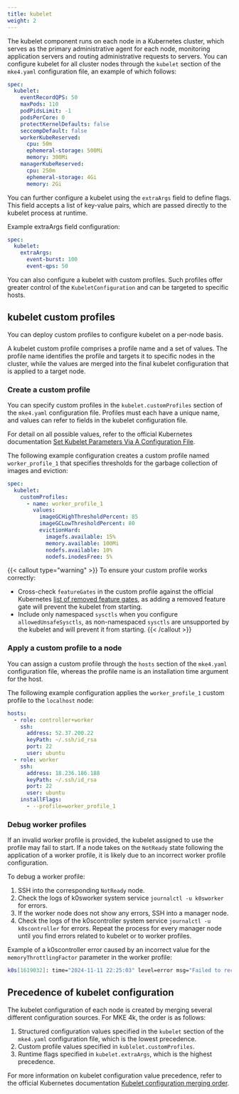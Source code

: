 ```yaml
---
title: kubelet
weight: 2
---
```


The kubelet component runs on each node in a Kubernetes cluster, which serves
as the primary administrative agent for each node, monitoring application
servers and routing administrative requests to servers. You can configure
kubelet for all cluster nodes through the `kubelet` section of the `mke4.yaml` configuration file, an example of which follows:

```yaml
spec:
  kubelet:
    eventRecordQPS: 50
    maxPods: 110
    podPidsLimit: -1
    podsPerCore: 0
    protectKernelDefaults: false
    seccompDefault: false
    workerKubeReserved:
      cpu: 50m
      ephemeral-storage: 500Mi
      memory: 300Mi
    managerKubeReserved:
      cpu: 250m
      ephemeral-storage: 4Gi
      memory: 2Gi
```

You can further configure a kubelet using the `extraArgs` field to define
flags. This field accepts a list of key-value pairs, which are passed directly
to the kubelet process at runtime.

Example extraArgs field configuration:

```yaml
spec:
  kubelet:
    extraArgs:
      event-burst: 100
      event-qps: 50
```

You can also configure a kubelet with custom profiles. Such profiles offer
greater control of the `KubeletConfiguration` and can be targeted to specific
hosts.

## kubelet custom profiles

You can deploy custom profiles to configure kubelet on a per-node basis.

A kubelet custom profile comprises a profile name and a set of values.
The profile name identifies the profile and targets it to specific
nodes in the cluster, while the values are merged into the final kubelet
configuration that is applied to a target node.

### Create a custom profile

You can specify custom profiles in the `kubelet.customProfiles` section of the
`mke4.yaml` configuration file. Profiles must each have a unique name, and
values can refer to fields in the kubelet configuration file.

For detail on all possible values, refer to the official Kubernetes
documentation [Set Kubelet Parameters Via A Configuration
File](https://kubernetes.io/docs/tasks/administer-cluster/kubelet-config-file/).

The following example configuration creates a custom profile named `worker_profile_1`
that specifies thresholds for the garbage collection of images and eviction:

```yaml
spec:
  kubelet:
    customProfiles:
      - name: worker_profile_1
        values:
          imageGCHighThresholdPercent: 85
          imageGCLowThresholdPercent: 80
          evictionHard:
            imagefs.available: 15%
            memory.available: 100Mi
            nodefs.available: 10%
            nodefs.inodesFree: 5%
```

{{< callout type="warning" >}}
To ensure your custom profile works correctly:

- Cross-check `featureGates` in the custom profile against the official
  Kubernetes [list of removed feature gates](https://kubernetes.io/docs/reference/command-line-tools-reference/feature-gates-removed/), as adding a removed feature gate will prevent the kubelet from starting. 
- Include only namespaced `sysctls` when you configure `allowedUnsafeSysctls`, as non-namespaced `sysctls` are unsupported by the kubelet and will prevent
  it from starting.
{{< /callout >}}

### Apply a custom profile to a node

You can assign a custom profile through the `hosts` section of the `mke4.yaml` configuration file, whereas the profile name is an installation time argument
for the host.

The following example configuration applies the `worker_profile_1` custom profile to
the `localhost` node:

```yaml
hosts:
  - role: controller+worker
    ssh:
      address: 52.37.200.22
      keyPath: ~/.ssh/id_rsa
      port: 22
      user: ubuntu
  - role: worker
    ssh:
      address: 18.236.186.188
      keyPath: ~/.ssh/id_rsa
      port: 22
      user: ubuntu
    installFlags:
      - --profile=worker_profile_1
```

### Debug worker profiles

If an invalid worker profile is provided, the kubelet assigned to use the profile may
fail to start. If a node takes on the `NotReady` state following the application of a worker
profile, it is likely due to an incorrect worker profile configuration.

To debug a worker profile:

1. SSH into the corresponding `NotReady` node.
2. Check the logs of k0sworker system service `journalctl -u k0sworker` for errors. 
3. If the worker node does not show any errors, SSH into a manager node.
4. Check the logs of the k0scontroller system service
   `journalctl -u k0scontroller` for errors. Repeat the process for every
   manager node until you find errors related to kubelet or to worker profiles.

Example of a k0scontroller error caused by an incorrect value for the
`memoryThrottlingFactor` parameter in the worker profile:

```bash
k0s[1619032]: time="2024-11-11 22:25:03" level=error msg="Failed to recover from previously failed reconciliation" component=workerconfig.Reconciler error="failed to generate resources for worker configuration: failed to decode worker profile \"worker_profile_1\": error unmarshaling JSON: while decoding JSON: json: cannot unmarshal string into Go struct field KubeletConfiguration.memoryThrottlingFactor of type float64"
```

## Precedence of kubelet configuration

The kubelet configuration of each node is created by merging several different
configuration sources. For MKE 4k, the order is as follows:

1. Structured configuration values specified in the `kubelet` section of the
   `mke4.yaml` configuration file, which is the lowest precedence.
2. Custom profile values specified in `kublelet.customProfiles`.
3. Runtime flags specified in `kubelet.extraArgs`, which is the highest
   precedence.

For more information on kubelet configuration value precedence, refer to the
official Kubernetes documentation [Kubelet configuration merging
order](https://kubernetes.io/docs/tasks/administer-cluster/kubelet-config-file/#kubelet-configuration-merging-order).
